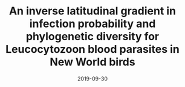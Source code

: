 ---
title: "An inverse latitudinal gradient in infection probability and phylogenetic diversity for Leucocytozoon blood parasites in New World birds"
collection: publications
permalink: /publication/2019-09-30-Fecchio_et_al_2019
date: 2019-09-30
venue: 'Journal of Animal Ecology'
paperurl: 'http://jakeberv.github.io/files/papers/Fecchio_et_al_2019.pdf'
link: 'https://doi.org/10.1111/1365-2656.13117'
citation: 'Fecchio, Alan ... Berv, J.S, et al (author list truncated) (2019). An inverse latitudinal gradient in infection probability and phylogenetic diversity for Leucocytozoon blood parasites in New World birds, <i> Journal of Animal Ecology </i>. https://doi.org/10.1111/1365-2656.13117'
---